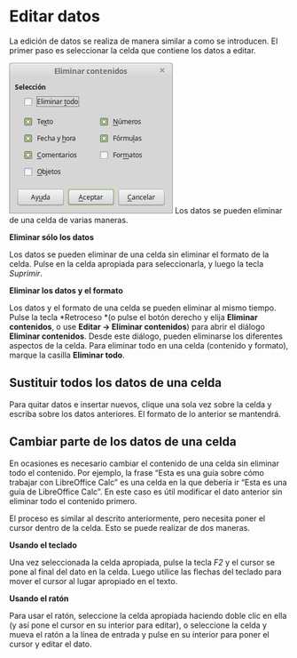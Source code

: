 
# Editar datos

La edición de datos se realiza de manera similar a como se introducen. El primer paso es seleccionar la celda que contiene los datos a editar.

![](img/Eliminar_contenidos_306.png)
Los datos se pueden eliminar de una celda de varias maneras.

**Eliminar sólo los datos**

Los datos se pueden eliminar de una celda sin eliminar el formato de la celda. Pulse en la celda apropiada para seleccionarla, y luego la tecla *Suprimir*.

**Eliminar los datos y el formato**

Los datos y el formato de una celda se pueden eliminar al mismo tiempo. Pulse la tecla *Retroceso *(o pulse el botón derecho y elija **Eliminar contenidos**, o use **Editar ****→**** Eliminar contenidos**) para abrir el diálogo **Eliminar contenidos**. Desde este diálogo, pueden eliminarse los diferentes aspectos de la celda. Para eliminar todo en una celda (contenido y formato), marque la casilla **Eliminar todo**.



## Sustituir todos los datos de una celda

Para quitar datos e insertar nuevos, clique una sola vez sobre la celda y escriba sobre los datos anteriores. El formato de lo anterior se mantendrá.

## Cambiar parte de los datos de una celda

En ocasiones es necesario cambiar el contenido de una celda sin eliminar todo el contenido. Por ejemplo, la frase “Esta es una guía sobre cómo trabajar con LibreOffice Calc” es una celda en la que debería ir “Esta es una guía de LibreOffice Calc”. En este caso es útil modificar el dato anterior sin eliminar todo el contenido primero.

El proceso es similar al descrito anteriormente, pero necesita poner el cursor dentro de la celda. Esto se puede realizar de dos maneras.

**Usando el teclado**

Una vez seleccionada la celda apropiada, pulse la tecla *F2* y el cursor se pone al final del dato en la celda. Luego utilice las flechas del teclado para mover el cursor al lugar apropiado en el texto.

**Usando el ratón**

Para usar el ratón, seleccione la celda apropiada haciendo doble clic en ella (y así pone el cursor en su interior para editar), o seleccione la celda y mueva el ratón a la línea de entrada y pulse en su interior para poner el cursor y editar el dato.

